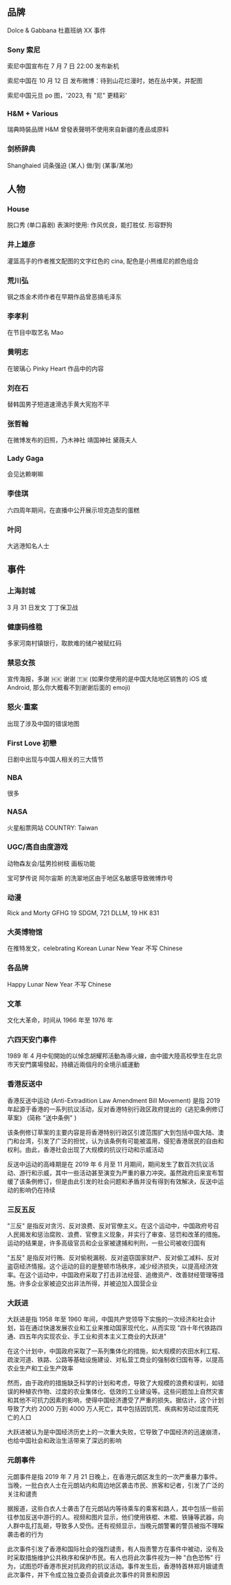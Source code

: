 
## 品牌

Dolce & Gabbana 杜嘉班纳 XX 事件

### Sony 索尼

索尼中国宣布在 7 月 7 日 22:00 发布新机

索尼中国在 10 月 12 日 发布微博：待到山花烂漫时，她在丛中笑，并配图

索尼中国元旦 po 图，'2023, 有 "尼" 更精彩'

### H&M + Various

瑞典時裝品牌 H&M 曾發表聲明不使用來自新疆的產品或原料

### 剑桥辞典

Shanghaied 词条强迫 (某人) 做/到 (某事/某地)

## 人物

### House

脱口秀 (单口喜剧) 表演时使用: 作风优良，能打胜仗. 形容野狗

### 井上雄彦

灌篮高手的作者推文配图的文字红色的 cina, 配色是小熊维尼的颜色组合

### 荒川弘

钢之炼金术师作者在早期作品曾恶搞毛泽东

### 李孝利

在节目中取艺名 Mao

### 黄明志

在玻璃心 Pinky Heart 作品中的内容

### 刘在石

替韩国男子短道速滑选手黄大宪抱不平

### 张哲翰

在微博发布的旧照，乃木神社 靖国神社 黛薇夫人

### Lady Gaga

会见达赖喇嘛

### 李佳琪

六四周年期间，在直播中公开展示坦克造型的蛋糕

### 叶问

大逃港知名人士

## 事件

### 上海封城

3 月 31 日发文 丁丁保卫战

### 健康码维稳

多家河南村镇银行，取款难的储户被赋红码

### 禁忌女孩

宣传海报，多謝 🇭🇰 谢谢 🇹🇼 (如果你使用的是中国大陆地区销售的 iOS 或 Android, 那么你大概看不到谢谢后面的 emoji)

### 怒火·重案

出现了涉及中国的错误地图

### First Love 初戀

日剧中出现与中国人相关的三大情节

### NBA

很多

### NASA

火星船票网站 COUNTRY: Taiwan

### UGC/高自由度游戏

动物森友会/猛男捡树枝 画板功能

宝可梦传说 阿尔宙斯 的洗翠地区由于地区名敏感导致微博炸号

### 动漫

Rick and Morty GFHG 19 SDGM, 721 DLLM, 19 HK 831

### 大英博物馆

在推特发文，celebrating Korean Lunar New Year 不写 Chinese

### 各品牌

Happy Lunar New Year 不写 Chinese

### 文革

文化大革命，时间从 1966 年至 1976 年

### 六四天安门事件

1989 年 4 月中旬開始的以悼念胡耀邦活動為導火線，由中國大陸高校學生在北京市天安門廣場發起，持續近兩個月的全境示威運動

### 香港反送中

香港反送中运动 (Anti-Extradition Law Amendment Bill Movement) 是指 2019 年起源于香港的一系列抗议活动，反对香港特别行政区政府提出的《逃犯条例修订草案》 (简称 "送中条例" ) 

该条例修订草案的主要内容是将香港特别行政区引渡范围扩大到包括中国大陆、澳门和台湾，引发了广泛的担忧，认为该条例有可能被滥用，侵犯香港居民的自由和权利。由此，香港社会出现了大规模的抗议行动和示威活动

反送中运动的高峰期是在 2019 年 6 月至 11 月期间，期间发生了数百次抗议活动、游行和示威，其中一些活动甚至演变为严重的暴力冲突。虽然政府后来宣布暂缓了该条例修订，但是由此引发的社会问题和矛盾并没有得到有效解决，反送中运动的影响仍在持续

### 三反五反

"三反" 是指反对贪污、反对浪费、反对官僚主义。在这个运动中，中国政府号召人民揭发和惩治腐败、浪费、官僚主义现象，并实行了审查、惩罚和改革的措施。运动的结果是，许多高级官员和企业家被逮捕和判刑，一些公司被收归国有

"五反" 是指反对行贿、反对偷税漏税、反对盗窃国家财产、反对偷工减料、反对盗窃经济情报。这个运动的目的是整顿市场秩序，减少经济损失，以提高经济效率。在这个运动中，中国政府采取了打击非法经营、追缴资产、改善财经管理等措施。许多企业家被迫交出非法所得，并被迫加入国营企业

### 大跃进

大跃进是指 1958 年至 1960 年间，中国共产党领导下实施的一次经济和社会计划，旨在通过快速发展农业和工业来推动国家现代化，从而实现 "四十年代铁路四通、四五年内实现农业、手工业和资本主义工商业的大跃进" 

在这个计划中，中国政府采取了一系列集体化的措施，如大规模的农田水利工程、疏浚河道、铁路、公路等基础设施建设、对私营工商业的强制收归国有等，以提高农业生产和工业生产效率

然而，由于政府的措施缺乏科学的计划和考虑，导致了大规模的浪费和误判，如错误的种植农作物、过度的农业集体化、低效的工业建设等。这些问题加上自然灾害和其他不可抗力因素的影响，使得中国经济遭受了严重的损失。据估计，这个计划导致了大约 2000 万到 4000 万人死亡，其中包括因饥荒、疾病和劳动过度而死亡的人口

大跃进被认为是中国经济历史上的一次重大失败，它导致了中国经济的迅速崩溃，也给中国社会和政治生活带来了深远的影响

### 元朗事件

元朗事件是指 2019 年 7 月 21 日晚上，在香港元朗区发生的一次严重暴力事件。当晚，一批白衣人士在元朗站内和周边地区袭击市民、旅客和记者，引发了广泛的关注和谴责

据报道，这些白衣人士袭击了在元朗站内等待乘车的乘客和路人，其中包括一些前往参加反送中游行的人。视频和图片显示，他们使用铁棍、木棍、铁锤等武器，向人群中乱打乱砸，导致多人受伤。还有视频显示，当晚元朗警署的警员被指不理睬袭击者的行为

此次事件引发了香港和国际社会的强烈谴责，有人指责警方在事件中被动，没有及时采取措施维护公共秩序和保护市民。有人也将此次事件视为一种 "白色恐怖" 行为，试图恐吓香港市民对抗政府的抗议活动。事件发生后，香港特首林郑月娥谴责此次事件，并下令成立独立委员会调查此次事件的背景和原因
